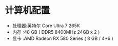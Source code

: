 # 计算机配置
- 处理器:英特尔 Core Ultra 7 265K
- 内存  :48 GB ( DDR5 8400MHz 24GB x 2 )
- 显卡  :AMD Radeon RX 580 Series ( 8 GB / 4*6 )
